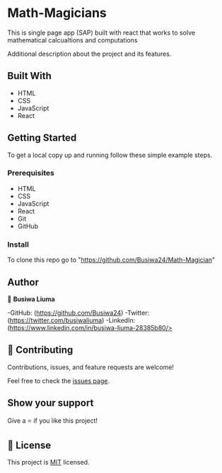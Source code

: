 # Math-Magicians
This is single page app (SAP) built with react that works to solve mathematical calcualtions and computations

Additional description about the project and its features.

## Built With

- HTML
- CSS
- JavaScript
- React

## Getting Started

To get a local copy up and running follow these simple example steps.

### Prerequisites

- HTML
- CSS
- JavaScript
- React
- Git
- GitHub

### Install

To clone this repo go to "https://github.com/Busiwa24/Math-Magician"


## Author

👤 **Busiwa Liuma**

-GitHub: (https://github.com/Busiwa24) 
-Twitter: (https://twitter.com/busiwaliuma) 
-LinkedIn: (https://www.linkedin.com/in/busiwa-liuma-28385b80/>

## 🤝 Contributing

Contributions, issues, and feature requests are welcome!

Feel free to check the [issues page](https://github.com/Busiwa24/Math-Magician/issues).

## Show your support

Give a ⭐️ if you like this project!

## 📝 License

This project is [MIT](./MIT.md) licensed.

